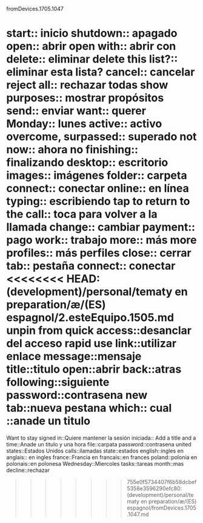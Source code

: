 fromDevices.1705.1047

start:: inicio
shutdown:: apagado
open:: abrir
open with:: abrir con
delete:: eliminar
delete this list?:: eliminar esta lista?
cancel:: cancelar
reject all:: rechazar todas
show purposes:: mostrar propósitos
send:: enviar
want:: querer
Monday:: lunes
active:: activo
overcome, surpassed:: superado
not now:: ahora no
finishing:: finalizando
desktop:: escritorio
images:: imágenes
folder:: carpeta
connect:: conectar
online:: en línea
typing:: escribiendo
tap to return to the call:: toca para volver a la llamada
change:: cambiar
payment:: pago
work:: trabajo
more:: más
more profiles:: más perfiles
close:: cerrar
tab:: pestaña
connect:: conectar
<<<<<<<< HEAD:(development)/personal/tematy en preparation/æ/(ES) espagnol/2.esteEquipo.1505.md
unpin from quick access::desanclar del acceso rapid
use link::utilizar enlace
message::mensaje
title::titulo
open::abrir
back::atras
following::siguiente
password::contrasena
new tab::nueva pestana
which:: cual
::anade un titulo
========
Want to stay signed in::Quiere mantener la sesión iniciada::
Add a title and a time::Anade un titulo y una hora
file::carpata
password::contrasena
united states::Estados Unidos
calls::ilamadas
state::estados
english::ingles
en anglais:: en ingles
france::Francia
en francais::en frances
poland::polonia
en polonais::en polonesa
Wednesday::Miercoles
tasks::tareas
month::mas
decline::rechazar
>>>>>>>> 755e0f5734407f6b58dcbef5358e3596290efc80:(development)/personal/tematy en preparation/æ/(ES) espagnol/fromDevices.1705.1047.md
